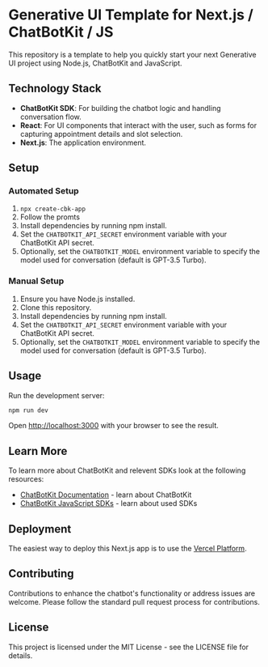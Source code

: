 # Generative UI Template for Next.js / ChatBotKit / JS

This repository is a template to help you quickly start your next Generative UI project using Node.js, ChatBotKit and JavaScript.

## Technology Stack

- **ChatBotKit SDK**: For building the chatbot logic and handling conversation flow.
- **React**: For UI components that interact with the user, such as forms for capturing appointment details and slot selection.
- **Next.js**: The application environment.

## Setup

### Automated Setup

1. `npx create-cbk-app`
2. Follow the promts
3. Install dependencies by running npm install.
4. Set the `CHATBOTKIT_API_SECRET` environment variable with your ChatBotKit API secret.
5. Optionally, set the `CHATBOTKIT_MODEL` environment variable to specify the model used for conversation (default is GPT-3.5 Turbo).

### Manual Setup

1. Ensure you have Node.js installed.
2. Clone this repository.
3. Install dependencies by running npm install.
4. Set the `CHATBOTKIT_API_SECRET` environment variable with your ChatBotKit API secret.
5. Optionally, set the `CHATBOTKIT_MODEL` environment variable to specify the model used for conversation (default is GPT-3.5 Turbo).

## Usage

Run the development server:

```bash
npm run dev
```

Open [http://localhost:3000](http://localhost:3000) with your browser to see the result.

## Learn More

To learn more about ChatBotKit and relevent SDKs look at the following resources:

- [ChatBotKit Documentation](https://chatbotkit.com/docs) - learn about ChatBotKit
- [ChatBotKit JavaScript SDKs](https://github.com/chatbotkit/node-sdk) - learn about used SDKs

## Deployment

The easiest way to deploy this Next.js app is to use the [Vercel Platform](https://vercel.com).

## Contributing

Contributions to enhance the chatbot's functionality or address issues are welcome. Please follow the standard pull request process for contributions.

## License

This project is licensed under the MIT License - see the LICENSE file for details.

